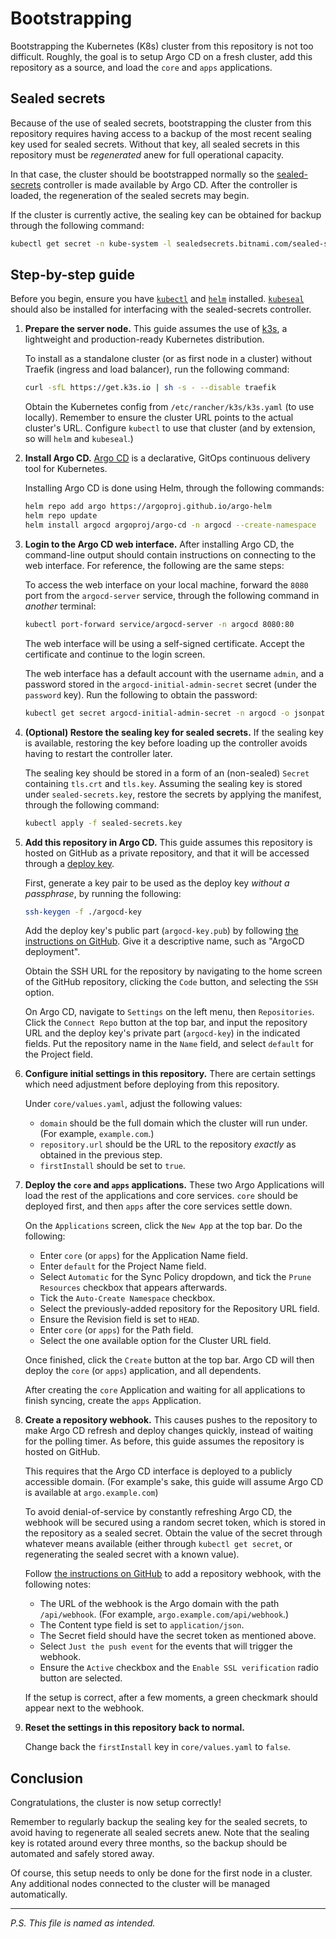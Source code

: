 
# Bootstrapping

Bootstrapping the Kubernetes (K8s) cluster from this repository is not too difficult. Roughly, the goal is to setup Argo CD on a fresh cluster, add this repository as a source, and load the `core` and `apps` applications.

## Sealed secrets

Because of the use of sealed secrets, bootstrapping the cluster from this repository requires having access to a backup of the most recent sealing key used for sealed secrets. Without that key, all sealed secrets in this repository must be *regenerated* anew for full operational capacity.

In that case, the cluster should be bootstrapped normally so the [sealed-secrets](https://github.com/bitnami-labs/sealed-secrets) controller is made available by Argo CD. After the controller is loaded, the regeneration of the sealed secrets may begin.

If the cluster is currently active, the sealing key can be obtained for backup through the following command:

```sh
kubectl get secret -n kube-system -l sealedsecrets.bitnami.com/sealed-secrets-key -o yaml > sealed-secrets.key
```

## Step-by-step guide

Before you begin, ensure you have [`kubectl`](https://kubernetes.io/docs/tasks/tools/#kubectl) and [`helm`](https://helm.sh/docs/intro/install/) installed. [`kubeseal`](https://github.com/bitnami-labs/sealed-secrets#kubeseal) should also be installed for interfacing with the sealed-secrets controller.

1. **Prepare the server node.** This guide assumes the use of [k3s](https://docs.k3s.io/), a lightweight and production-ready Kubernetes distribution.

    To install as a standalone cluster (or as first node in a cluster) without Traefik (ingress and load balancer), run the following command:

    ```sh
    curl -sfL https://get.k3s.io | sh -s - --disable traefik
    ```

    Obtain the Kubernetes config from `/etc/rancher/k3s/k3s.yaml` (to use locally). Remember to ensure the cluster URL points to the actual cluster's URL. Configure `kubectl` to use that cluster (and by extension, so will `helm` and `kubeseal`.)

2. **Install Argo CD.** [Argo CD](https://argoproj.github.io/cd) is a declarative, GitOps continuous delivery tool for Kubernetes.

    Installing Argo CD is done using Helm, through the following commands:

    ```sh
    helm repo add argo https://argoproj.github.io/argo-helm
    helm repo update
    helm install argocd argoproj/argo-cd -n argocd --create-namespace
    ```

3. **Login to the Argo CD web interface.** After installing Argo CD, the command-line output should contain instructions on connecting to the web interface. For reference, the following are the same steps:

    To access the web interface on your local machine, forward the `8080` port from the `argocd-server` service, through the following command in *another* terminal:

    ```sh
    kubectl port-forward service/argocd-server -n argocd 8080:80
    ```

    The web interface will be using a self-signed certificate. Accept the certificate and continue to the login screen.

    The web interface has a default account with the username `admin`, and a password stored in the `argocd-initial-admin-secret` secret (under the `password` key). Run the following to obtain the password:

    ```sh
    kubectl get secret argocd-initial-admin-secret -n argocd -o jsonpath='{.data.password}' | base64 --decode
    ```

4. **(Optional) Restore the sealing key for sealed secrets.** If the sealing key is available, restoring the key before loading up the controller avoids having to restart the controller later.

    The sealing key should be stored in a form of an (non-sealed) `Secret` containing `tls.crt` and `tls.key`. Assuming the sealing key is stored under `sealed-secrets.key`, restore the secrets by applying the manifest, through the following command:

    ```sh
    kubectl apply -f sealed-secrets.key
    ```

5. **Add this repository in Argo CD.** This guide assumes this repository is hosted on GitHub as a private repository, and that it will be accessed through a [deploy key](https://docs.github.com/en/authentication/connecting-to-github-with-ssh/managing-deploy-keys#deploy-keys).

    First, generate a key pair to be used as the deploy key *without a passphrase*, by running the following:

    ```sh
    ssh-keygen -f ./argocd-key
    ```

    Add the deploy key's public part (`argocd-key.pub`) by following [the instructions on GitHub](https://docs.github.com/en/authentication/connecting-to-github-with-ssh/managing-deploy-keys#set-up-deploy-keys). Give it a descriptive name, such as "ArgoCD deployment".

    Obtain the SSH URL for the repository by navigating to the home screen of the GitHub repository, clicking the `Code` button, and selecting the `SSH` option.

    On Argo CD, navigate to `Settings` on the left menu, then `Repositories`. Click the `Connect Repo` button at the top bar, and input the repository URL and the deploy key's private part (`argocd-key`) in the indicated fields. Put the repository name in the `Name` field, and select `default` for the Project field.

6. **Configure initial settings in this repository.** There are certain settings which need adjustment before deploying from this repository.

    Under `core/values.yaml`, adjust the following values:

    - `domain` should be the full domain which the cluster will run under. (For example, `example.com`.)
    - `repository.url` should be the URL to the repository *exactly* as obtained in the previous step.
    - `firstInstall` should be set to `true`.

7. **Deploy the `core` and `apps` applications.** These two Argo Applications will load the rest of the applications and core services. `core` should be deployed first, and then `apps` after the core services settle down.

    On the `Applications` screen, click the `New App` at the top bar. Do the following:

    - Enter `core` (or `apps`) for the Application Name field.
    - Enter `default` for the Project Name field.
    - Select `Automatic` for the Sync Policy dropdown, and tick the `Prune Resources` checkbox that appears afterwards.
    - Tick the `Auto-Create Namespace` checkbox.
    - Select the previously-added repository for the Repository URL field.
    - Ensure the Revision field is set to `HEAD`.
    - Enter `core` (or `apps`) for the Path field.
    - Select the one available option for the Cluster URL field.

    Once finished, click the `Create` button at the top bar. Argo CD will then deploy the `core` (or `apps`) application, and all dependents.

    After creating the `core` Application and waiting for all applications to finish syncing, create the `apps` Application.

8. **Create a repository webhook.** This causes pushes to the repository to make Argo CD refresh and deploy changes quickly, instead of waiting for the polling timer. As before, this guide assumes the repository is hosted on GitHub.

    This requires that the Argo CD interface is deployed to a publicly accessible domain. (For example's sake, this guide will assume Argo CD is available at `argo.example.com`)

    To avoid denial-of-service by constantly refreshing Argo CD, the webhook will be secured using a random secret token, which is stored in the repository as a sealed secret. Obtain the value of the secret through whatever means available (either through `kubectl get secret`, or regenerating the sealed secret with a known value).

    Follow [the instructions on GitHub](https://docs.github.com/en/webhooks/using-webhooks/creating-webhooks#creating-a-repository-webhook) to add a repository webhook, with the following notes:

    - The URL of the webhook is the Argo domain with the path `/api/webhook`. (For example, `argo.example.com/api/webhook`.)
    - The Content type field is set to `application/json`.
    - The Secret field should have the secret token as mentioned above.
    - Select `Just the push event` for the events that will trigger the webhook.
    - Ensure the `Active` checkbox and the `Enable SSL verification` radio button are selected.

    If the setup is correct, after a few moments, a green checkmark should appear next to the webhook.

9. **Reset the settings in this repository back to normal.**

    Change back the `firstInstall` key in `core/values.yaml` to `false`.

## Conclusion

Congratulations, the cluster is now setup correctly!

Remember to regularly backup the sealing key for the sealed secrets, to avoid having to regenerate all sealed secrets anew. Note that the sealing key is rotated around every three months, so the backup should be automated and safely stored away.

Of course, this setup needs to only be done for the first node in a cluster. Any additional nodes connected to the cluster will be managed automatically.

---

*P.S. This file is named as intended.*
